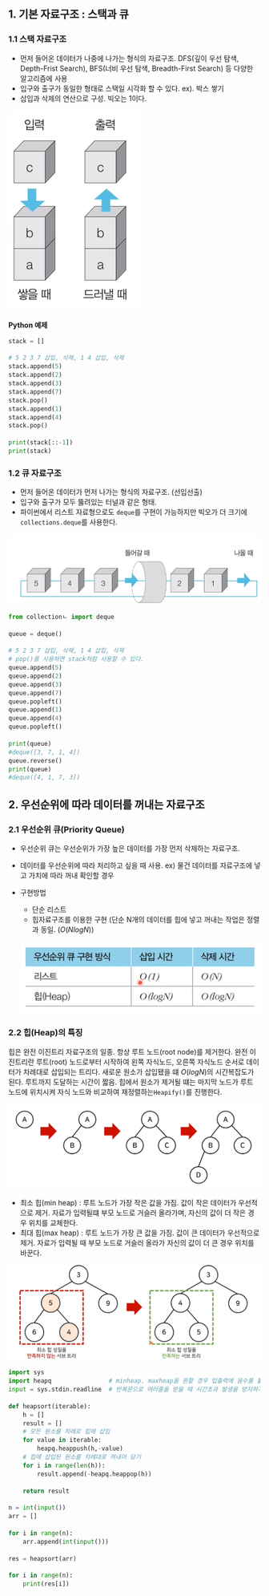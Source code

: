 ## 1. 기본 자료구조 : 스택과 큐

 

### 1.1 스택 자료구조

- 먼저 들어온 데이터가 나중에 나가는 형식의 자료구조. DFS(깊이 우선 탐색, Depth-Frist Search), BFS(너비 우선 탐색, Breadth-First Search) 등 다양한 알고리즘에 사용
- 입구와 출구가 동일한 형태로 스택일 시각화 할 수 있다. ex). 박스 쌓기
- 삽입과 삭제의 연산으로 구성. 빅오는 1이다.

![image-20220102221930088](../../../images/0_자료구조/image-20220102221930088.png)

**Python 예제**

```python
stack = []

# 5 2 3 7 삽입, 삭제, 1 4 삽입, 삭제
stack.append(5)
stack.append(2)
stack.append(3)
stack.append(7)
stack.pop()
stack.append(1)
stack.append(4)
stack.pop()

print(stack[::-1])
print(stack)
```



### 1.2 큐 자료구조

- 먼저 들어온 데이터가 먼저 나가는 형식의 자료구조. (선입선출)
- 입구와 출구가 모두 뚫려있는 터널과 같은 형태.
- 파이썬에서 리스트 자료형으로도 `deque`를 구현이 가능하지만 빅오가 더 크기에 `collections.deque`를 사용한다.

![image-20220102223622574](../../../images/0_자료구조/image-20220102223622574.png)



```python
from collectionㄴ import deque

queue = deque()

# 5 2 3 7 삽입, 삭제, 1 4 삽입, 삭제
# pop()를 사용하면 stack처럼 사용할 수 있다.
queue.append(5)
queue.append(2)
queue.append(3)
queue.append(7)
queue.popleft()
queue.append(1)
queue.append(4)
queue.popleft()

print(queue)
#deque([3, 7, 1, 4])
queue.reverse()
print(queue)
#deque([4, 1, 7, 3])
```



## 2. 우선순위에 따라 데이터를 꺼내는 자료구조



### 2.1 우선순위 큐(Priority Queue)

- 우선순위 큐는 우선순위가 가장 높은 데이터를 가장 먼저 삭제하는 자료구조.

- 데이터를 우선순위에 따라 처리하고 싶을 때 사용. 
  ex)  물건 데이터를 자료구조에 넣고 가치에 따라 꺼내 확인할 경우

- 구현방법

  - 단순 리스트
  - 힙자료구조를 이용한 구현
    (단순 N개의 데이터를 힙에 넣고 꺼내는 작업은 정렬과 동일. ($O(NlogN)$)

  ![image-20220102232638501](../../../images/0_자료구조/image-20220102232638501.png)




### 2.2 힙(Heap)의 특징

힙은 완전 이진트리 자료구조의 일종. 항상 루트 노드(root node)를 제거한다. 완전 이진트리란 루트(root) 노드로부터 시작하여 왼쪽 자식노드, 오른쪽 자식노드 순서로 데이터가 차례대로 삽입되는 트리다. 
새로운 원소가 삽입됐을 떄 $O(logN)$의 시간복잡도가 된다. 루트까지 도달하는 시간이 짧음. 힙에서 원소가 제거될 떄는 마지막 노드가 루트 노드에 위치시켜  자식 노드와 비교하여 재정렬하는`Heapify()`를 진행한다.

![image-20220103001825069](../../../images/0_자료구조/image-20220103001825069.png)

- 최소 힙(min heap) : 루트 노드가 가장 작은 값을 가짐. 값이 작은 데이터가 우선적으로 제거. 자료가 입력될떄 부모 노드로 거슬러 올라가며, 자신의 값이 더 작은 경우 위치를 교체한다.
- 최대 힙(max heap) : 루트 노드가 가장 큰 값을 가짐. 값이 큰 데이터가 우선적으로 제거. 자료가 입력될 때 부모 노드로 거슬러 올라가 자신의 값이 더 큰 경우 위치를 바꾼다.

![image-20220103002051824](../../../images/0_자료구조/image-20220103002051824.png)

```python
import sys
import heapq                # minheap. maxheap을 원할 경우 입출력에 음수를 붙여 사용.
input = sys.stdin.readline  # 반복문으로 여러줄을 받을 때 시간초과 발생을 방지하기 위해 사용.

def heapsort(iterable):
    h = []
    result = []
    # 모든 원소를 차례로 힙에 삽입
    for value in iterable:
        heapq.heappush(h,-value)
    # 힙에 삽입된 원소를 차례대로 꺼내어 담기
    for i in range(len(h)):
        result.append(-heapq.heappop(h))

    return result

n = int(input())
arr = []

for i in range(n):
    arr.append(int(input()))

res = heapsort(arr)

for i in range(n):
    print(res[i])
```



